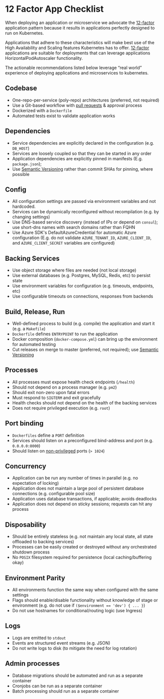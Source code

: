 # 12 Factor App Checklist

When deploying an application or microservice we advocate the [12-factor](https://12factor.net/) application pattern because it results in applications perfectly designed to run on Kubernetes.

Applications that adhere to these characteristics will make best use of the High Availability and Scaling features Kubernetes has to offer. [12-factor](https://12factor.net/) applications are suitable for deployments that can leverage applications HorizontalPodAutoscaler functionality.

The actionable recommendations listed below leverage “real world” experience of deploying applications and microservices to kubernetes.

## Codebase

- One-repo-per-service (poly-repo) architectures (preferred, not required)
- Use a Git-based workflow with [pull requests](https://docs.github.com/en/github/collaborating-with-pull-requests/proposing-changes-to-your-work-with-pull-requests/about-pull-requests) & approval process
- Dockerized with a `Dockerfile`
- Automated tests exist to validate application works

## Dependencies

- Service dependencies are explicitly declared in the configuration (e.g. `DB_HOST`)
- Services are loosely coupled so that they can be started in any order
- Application dependencies are explicitly pinned in manifests (E.g. `package.json`);
- Use [Semantic Versioning](https://semver.org/) rather than commit SHAs for pinning, where possible

## Config

- All configuration settings are passed via environment variables and not hardcoded.
- Services can be dynamically reconfigured without recompilation (e.g. by changing settings)
- Use DNS-based service discovery (instead of IPs or depend on `consul`); use short-dns names with search domains rather than FQHN
- Use Azure SDK's DefaultAzureCredential for automatic Azure configuration (E.g. do not validate `AZURE_TENANT_ID`, `AZURE_CLIENT_ID`, and `AZURE_CLIENT_SECRET` variables are configured)

## Backing Services

- Use object storage where files are needed (not local storage)
- Use external databases (e.g. Postgres, MySQL, Redis, etc) to persist state
- Use environment variables for configuration (e.g. timeouts, endpoints, etc)
- Use configurable timeouts on connections, responses from backends

## Build, Release, Run

- Well-defined process to build (e.g. compile) the application and start it (e.g. a `Makefile`)
- `Dockerfile` defines `ENTRYPOINT` to run the application
- Docker composition (`docker-compose.yml`) can bring up the environment for automated testing
- Cut releases on merge to master (preferred, not required); use [Semantic Versioning](https://semver.org/)

## Processes

- All processes must expose health check endpoints (`/health`)
- Should not depend on a process manager (e.g. `pm2`)
- Should exit non-zero upon fatal errors
- Must respond to `SIGTERM` and exit gracefully
- Health checks should not depend on the health of the backing services
- Does not require privileged execution (e.g. `root`)

## Port binding

- `Dockerfiles` define a `PORT` definition
- Services should listen on a preconfigured bind-address and port (e.g. `0.0.0.0:8000`)
- Should listen on [non-privileged](https://www.w3.org/Daemon/User/Installation/PrivilegedPorts.html) ports  (`> 1024`)

## Concurrency

- Application can be run any number of times in parallel (e.g. no expectation of locking)
- Application does not maintain a large pool of persistent database connections (e.g. configurable pool size)
- Application uses database transactions, if applicable; avoids deadlocks
- Application does not depend on sticky sessions; requests can hit any process

## Disposability

- Should be entirely stateless (e.g. not maintain any local state, all state offloaded to backing services)
- Processes can be easily created or destroyed without any orchestrated shutdown process
- No `POSIX` filesystem required for persistence (local caching/buffering okay)

## Environment Parity

- All environments function the same way when configured with the same settings
- Flags should enable/disable functionality without knowledge of stage or environment (e.g. do not use if `($environment == 'dev') { ... }`)
- Do not use hostnames for conditional/routing logic (use Ingress)

## Logs

- Logs are emitted to `stdout`
- Events are structured event streams (e.g. JSON)
- Do not write logs to disk (to mitigate the need for log rotation)

## Admin processes

- Database migrations should be automated and run as a separate container
- Cronjobs can be run as a separate container
- Batch processing should run as a separate container
